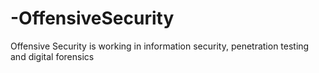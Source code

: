 # -OffensiveSecurity
Offensive Security is working in information security, penetration testing and digital forensics
